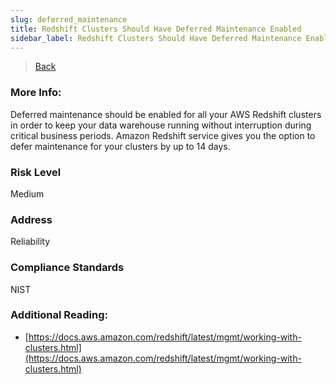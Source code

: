 ```yaml
---
slug: deferred_maintenance
title: Redshift Clusters Should Have Deferred Maintenance Enabled
sidebar_label: Redshift Clusters Should Have Deferred Maintenance Enabled
---
```

> [Back](../../redshiftmonitoring)

### More Info:
Deferred maintenance should be enabled for all your AWS Redshift clusters in order to keep your data warehouse running without interruption during critical business periods. Amazon Redshift service gives you the option to defer maintenance for your clusters by up to 14 days.

### Risk Level
Medium

### Address
Reliability

### Compliance Standards
NIST

### Additional Reading:
- [https://docs.aws.amazon.com/redshift/latest/mgmt/working-with-clusters.html](https://docs.aws.amazon.com/redshift/latest/mgmt/working-with-clusters.html) 
